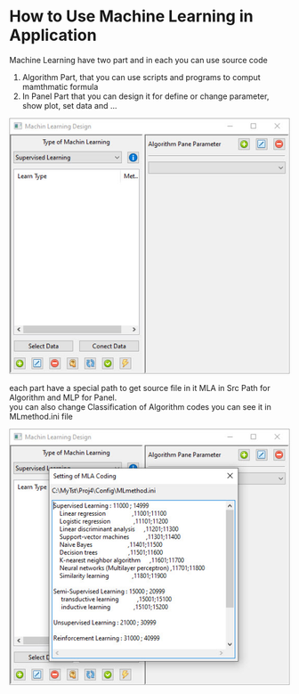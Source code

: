 How to Use Machine Learning in Application
==========================================

Machine Learning have two part and in each you can use source code 
1. Algorithm Part, that you can use scripts and programs to comput mamthmatic formula
2. In Panel Part that you can design it for define or change parameter, show plot, set data and ...

![](images/7/ml1.jpg)

each part have a special path to get source file in it 
MLA in Src Path for Algorithm and MLP for Panel.  
you can also change Classification of Algorithm codes you can see it in MLmethod.ini file  

![](images/7/mllst.jpg)

